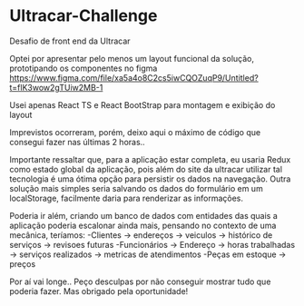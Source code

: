 # Ultracar-Challenge
Desafio de front end da Ultracar

Optei por apresentar pelo menos um layout funcional da solução, prototipando os componentes no figma
https://www.figma.com/file/xa5a4o8C2cs5iwCQOZuqP9/Untitled?t=flK3wow2gTUiw2MB-1

Usei apenas React TS e React BootStrap para montagem e exibição do layout

Imprevistos ocorreram, porém, deixo aqui o máximo de código que consegui fazer nas últimas 2 horas..

Importante ressaltar que, para a aplicação estar completa, eu usaria Redux como estado global da aplicação, pois além do site da ultracar utilizar tal tecnologia
é uma ótima opção para persistir os dados na navegação.
Outra solução mais simples seria salvando os dados do formulário em um localStorage, facilmente daria para renderizar as informações.

Poderia ir além, criando um banco de dados com entidades das quais a aplicação poderia escalonar ainda mais, pensando no contexto de uma mecânica, teríamos:
-Clientes -> endereços -> veiculos -> histórico de serviços -> revisoes futuras
-Funcionários -> Endereço -> horas trabalhadas -> serviços realizados -> metricas de atendimentos
-Peças em estoque -> preços

Por aí vai longe.. 
Peço desculpas por não conseguir mostrar tudo que poderia fazer. Mas obrigado pela oportunidade!
